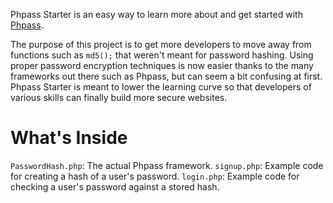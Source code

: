 Phpass Starter is an easy way to learn more about and get started with [Phpass](http://www.openwall.com/phpass/).

The purpose of this project is to get more developers to move away from functions such as `md5();` that weren't meant for password hashing. Using proper password encryption techniques is now easier thanks to the many frameworks out there such as Phpass, but can seem a bit confusing at first. Phpass Starter is meant to lower the learning curve so that developers of various skills can finally build more secure websites.

# What's Inside

`PasswordHash.php`: The actual Phpass framework.
`signup.php`: Example code for creating a hash of a user's password.
`login.php`: Example code for checking a user's password against a stored hash.